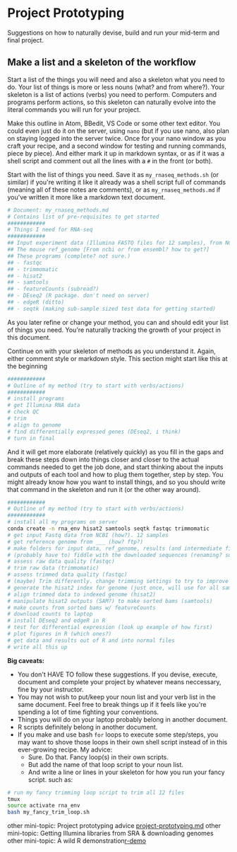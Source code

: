 # Project Prototyping

Suggestions on how to naturally devise, build and run your mid-term and final project.

## Make a list and a skeleton of the workflow
Start a list of the things you will need and also a skeleton what you need to do. Your list of things is more or less nouns (what? and from where?). Your skeleton is a list of actions (verbs) you need to perform. Computers and programs perform actions, so this skeleton can naturally evolve into the literal commands you will run for your project.

Make this outline in Atom, BBedit, VS Code or some other text editor. You could even just do it on the server, using `nano` (but if you use nano, also plan on staying logged into the server twice. Once for your nano window as you craft your recipe, and a second window for testing and running commands, piece by piece). And either mark it up in markdown syntax, or as if it was a shell script and comment out all the lines with a `#` in the front (or both).

Start with the list of things you need. Save it as `my_rnaseq_methods.sh` (or similar) if you're writing it like it already was a shell script full of commands (meaning all of these notes are comments), or as `my_rnaseq_methods.md` if you've written it more like a markdown text document.

```bash
# Document: my_rnaseq_methods.md
# Contains list of pre-requisites to get started
############
# Things I need for RNA-seq
############
## Input experiment data (Illumina FASTQ files for 12 samples), from NCBI (but how?)
## The mouse ref_genome [From ncbi or from ensembl? how to get?]
## These programs (complete? not sure.)
## - fastqc
## - trimmomatic
## - hisat2
## - samtools
## - featureCounts (subread?)
## - DEseq2 (R package. don't need on server)
## - edgeR (ditto)
## - seqtk (making sub-sample sized test data for getting started)
```

As you later refine or change your method, you can and should edit your list of things you need. You're naturally tracking the growth of your project in this document.

Continue on with your skeleton of methods as you understand it. Again, either comment style or markdown style. This section might start like this at the beginning

```bash
############
# Outline of my method (try to start with verbs/actions)
############
# install programs
# get Illumina RNA data
# check QC
# trim
# align to genome
# find differentially expressed genes (DEseq2, i think)
# turn in final
```

And it will get more elaborate (relatively quickly) as you fill in the gaps and break these steps down into things closer and closer to the actual commands needed to get the job done, and start thinking about the inputs and outputs of each tool and how to plug them together, step by step. You might already know how you want to install things, and so you should write that command in the skeleton and run it (or the other way around).

```bash
############
# Outline of my method (try to start with verbs/actions)
############
# install all my programs on server
conda create -n rna_env hisat2 samtools seqtk fastqc trimmomatic
# get input Fastq data from NCBI (how?). 12 samples
# get reference genome from ___ (how? ftp?)
# make folders for input data, ref_genome, results (and intermediate files)
# (probably have to) fiddle with the downloaded sequences (renaming? sub-sampling w/ seqtk to make a test data set?) sub-sampling w/ seqtk to make a test data set?)
# assess raw data quality (fastqc)
# trim raw data (trimmomatic)
# assess trimmed data quality (fastqc)
# (maybe) Trim differently. change trimming settings to try to improve quality more? trim+qc more? trim+qc
# generate the hisat2 index for genome (just once, will use for all samples)
# align trimmed data to indexed genome (hisat2)
# manipulate hisat2 outputs (SAM?) to make sorted bams (samtools)
# make counts from sorted bams w/ featureCounts
# download counts to laptop
# install DEseq2 and edgeR in R
# test for differential expression (look up example of how first)
# plot figures in R (which ones?)
# get data and results out of R and into normal files
# write all this up
```

**Big caveats:**
* You don't HAVE TO follow these suggestions. If you devise, execute, document and complete your project by whatever means neccessary, fine by your instructor.
* You may not wish to put/keep your noun list and your verb list in the same document. Feel free to break things up if it feels like you're spending a lot of time fighting your conventions.
* Things you will do on your laptop probably belong in another document.
* R scripts definitely belong in another document.
* If you make and use bash `for` loops to execute some step/steps, you may want to shove those loops in their own shell script instead of in this ever-growing recipe. My advice:
	- Sure. Do that. Fancy loop(s) in their own scripts.
	- But add the name of that loop script to your noun list.
	- And write a line or lines in your skeleton for how you run your fancy script. such as:

```bash
# run my fancy trimming loop script to trim all 12 files
tmux
source activate rna_env
bash my_fancy_trim_loop.sh
```

other mini-topic: Project prototyping advice [project-prototyping.md](https://github.com/rltillett/bch-709/blob/master/project-prototyping.md)
other mini-topic: Getting Illumina libraries from SRA & downloading genomes [](https://github.com/rltillett/bch-709/blob/master/sra-and-ftp.md)
other mini-topic: A wild R demonstration[r-demo](https://github.com/rltillett/bch-709/blob/master/r-demo.md)

